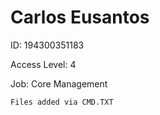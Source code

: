 # Carlos Eusantos
ID: 194300351183


Access Level: 4


Job: Core Management


```Files added via CMD.TXT```
